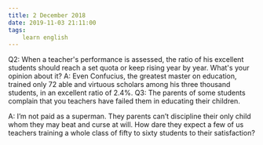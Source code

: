 ```yaml
---
title: 2 December 2018
date: 2019-11-03 21:11:00
tags:
    learn english
---
```

Q2: When a teacher's performance is assessed, the ratio of his excellent students should reach a set quota or keep rising year by year. What's your opinion about it?
A: Even Confucius, the greatest master on education, trained only 72 able and virtuous scholars among his three thousand students, in an excellent ratio of 2.4%.
Q3: The parents of some students complain that you teachers have failed them in educating their children.

A: I’m not paid as a superman. They parents can’t discipline their only child whom they may beat and curse at will. How dare they expect a few of us teachers training a whole class of fifty to sixty students to their satisfaction?